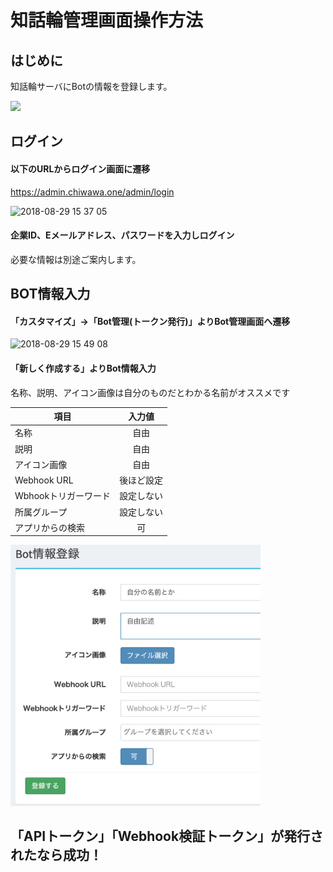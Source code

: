 # 知話輪管理画面操作方法

## はじめに
知話輪サーバにBotの情報を登録します。

<img width="400" src="https://user-images.githubusercontent.com/23329399/44826160-bccd6400-ac48-11e8-9835-a9bc5e36f888.png">

## ログイン

#### 以下のURLからログイン画面に遷移

https://admin.chiwawa.one/admin/login

<img width="400" alt="2018-08-29 15 37 05" src="https://user-images.githubusercontent.com/23329399/44769980-6c4efb80-aba1-11e8-95f9-0bf1147cd83c.png">

#### 企業ID、Eメールアドレス、パスワードを入力しログイン

必要な情報は別途ご案内します。

## BOT情報入力

#### 「カスタマイズ」→「Bot管理(トークン発行)」よりBot管理画面へ遷移
<img width="400 " alt="2018-08-29 15 49 08" src="https://user-images.githubusercontent.com/23329399/44770458-1aa77080-aba3-11e8-862f-61c2bacac73f.png">

#### 「新しく作成する」よりBot情報入力

名称、説明、アイコン画像は自分のものだとわかる名前がオススメです

| 項目 | 入力値 |
| - | :-: |
| 名称 | 自由 |
| 説明 | 自由 |
| アイコン画像 | 自由 |
| Webhook URL | 後ほど設定 |
| Wbhookトリガーワード | 設定しない |
| 所属グループ | 設定しない |
| アプリからの検索 | 可 |

<img width="400" alt="2018-08-29 15 55 54" src="./imgs/img1.png">

## 「APIトークン」「Webhook検証トークン」が発行されたなら成功！
